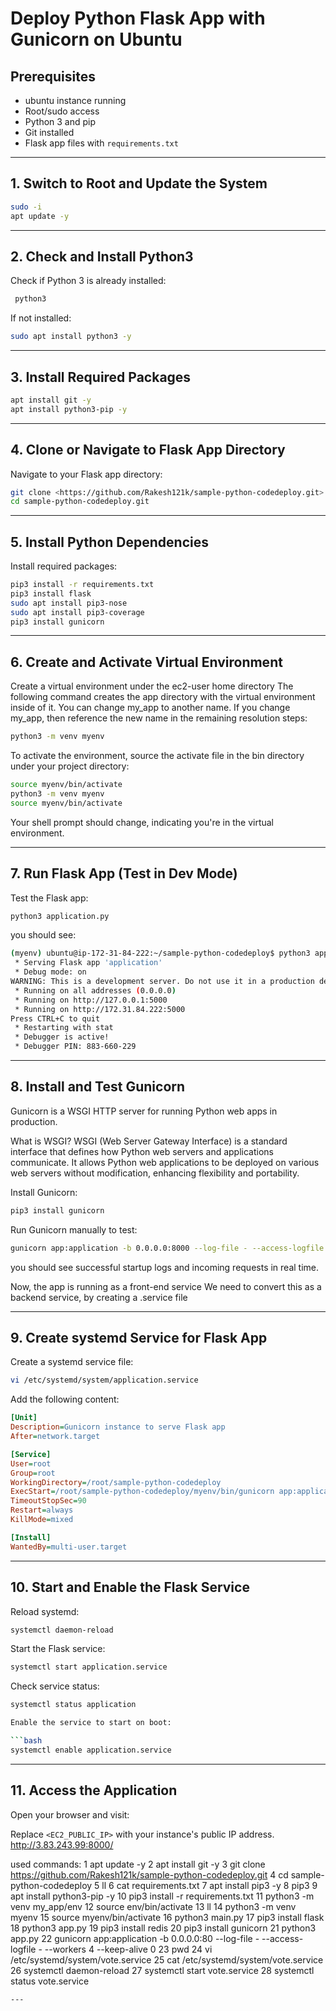 
# **Deploy Python Flask App with Gunicorn on Ubuntu**

## **Prerequisites**

- ubuntu instance running
- Root/sudo access
- Python 3 and pip
- Git installed
- Flask app files with `requirements.txt`

---

## **1. Switch to Root and Update the System**

```bash
sudo -i
apt update -y
```

---

## **2. Check and Install Python3**

Check if Python 3 is already installed:

```bash
 python3
```

If not installed:

```bash
sudo apt install python3 -y
```

---

## **3. Install Required Packages**

```bash
apt install git -y
apt install python3-pip -y
```

---

## **4. Clone or Navigate to Flask App Directory**

Navigate to your Flask app directory:

```bash
git clone <https://github.com/Rakesh121k/sample-python-codedeploy.git>
cd sample-python-codedeploy.git
```

---

## **5. Install Python Dependencies**

Install required packages:

```bash
pip3 install -r requirements.txt
pip3 install flask
sudo apt install pip3-nose
sudo apt install pip3-coverage
pip3 install gunicorn
```

---

## **6. Create and Activate Virtual Environment**

Create a virtual environment under the ec2-user home directory
The following command creates the app directory with the virtual environment inside of it. You can change my_app to another name.
If you change my_app, then reference the new name in the remaining resolution steps:

```bash
python3 -m venv myenv

```

To activate the environment, source the activate file in the bin directory under your project directory:

```bash
source myenv/bin/activate
python3 -m venv myenv
source myenv/bin/activate
```
Your shell prompt should change, indicating you're in the virtual environment.

---

## **7. Run Flask App (Test in Dev Mode)**

Test the Flask app:

```bash
python3 application.py
```
you should see:

```bash
(myenv) ubuntu@ip-172-31-84-222:~/sample-python-codedeploy$ python3 application.py
 * Serving Flask app 'application'
 * Debug mode: on
WARNING: This is a development server. Do not use it in a production deployment. Use a production WSGI server instead.
 * Running on all addresses (0.0.0.0)
 * Running on http://127.0.0.1:5000
 * Running on http://172.31.84.222:5000
Press CTRL+C to quit
 * Restarting with stat
 * Debugger is active!
 * Debugger PIN: 883-660-229

```

---

## **8. Install and Test Gunicorn**

Gunicorn is a WSGI HTTP server for running Python web apps in production.

What is WSGI?
WSGI (Web Server Gateway Interface) is a standard interface that defines how Python web servers and applications communicate.
It allows Python web applications to be deployed on various web servers without modification, enhancing flexibility and portability.

Install Gunicorn:


```bash
pip3 install gunicorn
```

Run Gunicorn manually to test:

```bash
gunicorn app:application -b 0.0.0.0:8000 --log-file - --access-logfile - --workers 4 --keep-alive 0
```

you should see successful startup logs and incoming requests in real time.

Now, the app is running as a front-end service
We need to convert this as a backend service, by creating a .service file 

---

## **9. Create systemd Service for Flask App**

Create a systemd service file:

```bash
vi /etc/systemd/system/application.service
```

Add the following content:

```ini
[Unit]
Description=Gunicorn instance to serve Flask app
After=network.target

[Service]
User=root
Group=root
WorkingDirectory=/root/sample-python-codedeploy
ExecStart=/root/sample-python-codedeploy/myenv/bin/gunicorn app:application -b 0.0.0.0:80 --log-file - --access-logfile - --workers 4 --keep-alive 0
TimeoutStopSec=90
Restart=always
KillMode=mixed

[Install]
WantedBy=multi-user.target
```

---

## **10. Start and Enable the Flask Service**

Reload systemd:

```bash
systemctl daemon-reload
```

Start the Flask service:

```bash
systemctl start application.service
```

Check service status:

```bash
systemctl status application

Enable the service to start on boot:

```bash
systemctl enable application.service
```

---

## **11. Access the Application**

Open your browser and visit:

Replace `<EC2_PUBLIC_IP>` with your instance's public IP address.
        http://3.83.243.99:8000/

used commands:
    1  apt update -y
    2  apt install git -y
    3  git clone https://github.com/Rakesh121k/sample-python-codedeploy.git
    4  cd sample-python-codedeploy
    5  ll
    6  cat requirements.txt
    7  apt install pip3 -y
    8  pip3
    9  apt install python3-pip -y
   10  pip3 install -r requirements.txt
   11  python3 -m venv my_app/env
   12  source env/bin/activate
   13  ll
   14  python3 -m venv myenv
   15  source myenv/bin/activate
   16  python3 main.py
   17  pip3 install flask
   18  python3 app.py
   19  pip3 install redis
   20  pip3 install gunicorn
   21  python3 app.py
   22  gunicorn app:application -b 0.0.0.0:80 --log-file - --access-logfile - --workers 4 --keep-alive 0
   23  pwd
   24  vi /etc/systemd/system/vote.service
   25  cat /etc/systemd/system/vote.service
   26  systemctl daemon-reload
   27  systemctl start  vote.service
   28  systemctl status  vote.service

```
---

